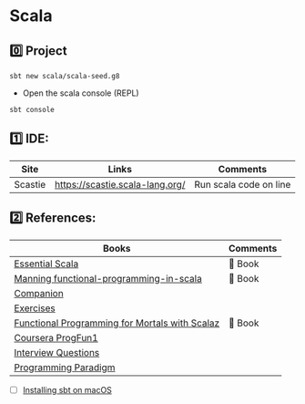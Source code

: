 # Scala

## :zero: Project

```
sbt new scala/scala-seed.g8 
```

* Open the scala console (REPL)

```
sbt console
```

## :one: IDE:

| Site                                     | Links                                        |  Comments                    |
|------------------------------------------|----------------------------------------------|------------------------------|
| Scastie                                  | https://scastie.scala-lang.org/              |  Run scala code on line      |



## :two: References:

| Books                                                                                                   |  Comments              |
|---------------------------------------------------------------------------------------------------------|------------------------|
| [Essential Scala](https://underscore.io/books/essential-scala/)                                         | :ledger: Book          |
| [Manning functional-programming-in-scala](https://www.manning.com/books/functional-programming-in-scala)| :closed_book: Book     |
| [Companion](http://blog.higher-order.com/assets/fpiscompanion.pdf)                                      |                        |
| [Exercises](https://www.scala-exercises.org/fp_in_scala)                                                |                        |
| [Functional Programming for Mortals with Scalaz](https://leanpub.com/fpmortals)                         | :blue_book: Book       |
| [Coursera ProgFun1](https://www.coursera.org/learn/progfun1)                                            |                        |
| [Interview Questions](https://github.com/Jarlakxen/Scala-Interview-Questions)                           |                        |
| [Programming Paradigm](https://webperso.info.ucl.ac.be/~pvr/VanRoyChapter.pdf)                          |                          |

- [ ] [Installing sbt on macOS](https://www.scala-sbt.org/1.x/docs/Installing-sbt-on-Mac.html)
